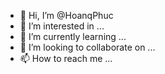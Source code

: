 - 👋 Hi, I’m @HoanqPhuc
- 👀 I’m interested in ...
- 🌱 I’m currently learning ...
- 💞️ I’m looking to collaborate on ...
- 📫 How to reach me ...

<!---
HoanqPhuc/HoanqPhuc is a ✨ special ✨ repository because its `README.md` (this file) appears on your GitHub profile.
You can click the Preview link to take a look at your changes.
--->

